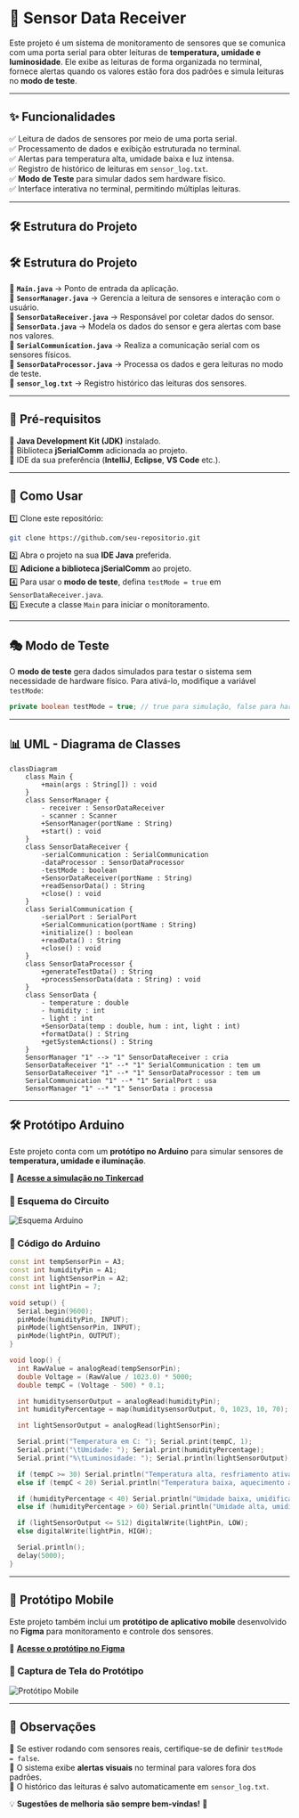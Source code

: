 # 📡 Sensor Data Receiver

Este projeto é um sistema de monitoramento de sensores que se comunica com uma porta serial para obter leituras de **temperatura, umidade e luminosidade**. Ele exibe as leituras de forma organizada no terminal, fornece alertas quando os valores estão fora dos padrões e simula leituras no **modo de teste**.

---

## ✨ Funcionalidades

✅ Leitura de dados de sensores por meio de uma porta serial.\
✅ Processamento de dados e exibição estruturada no terminal.\
✅ Alertas para temperatura alta, umidade baixa e luz intensa.\
✅ Registro de histórico de leituras em `sensor_log.txt`.\
✅ **Modo de Teste** para simular dados sem hardware físico.\
✅ Interface interativa no terminal, permitindo múltiplas leituras.

---

## 🛠 Estrutura do Projeto

## 🛠 Estrutura do Projeto

📂 **`Main.java`** → Ponto de entrada da aplicação.\
📂 **`SensorManager.java`** → Gerencia a leitura de sensores e interação com o usuário.\
📂 **`SensorDataReceiver.java`** → Responsável por coletar dados do sensor.\
📂 **`SensorData.java`** → Modela os dados do sensor e gera alertas com base nos valores.\
📂 **`SerialCommunication.java`** → Realiza a comunicação serial com os sensores físicos.\
📂 **`SensorDataProcessor.java`** → Processa os dados e gera leituras no modo de teste.\
📂 **`sensor_log.txt`** → Registro histórico das leituras dos sensores.

---

## 🔧 Pré-requisitos

📌 **Java Development Kit (JDK)** instalado.\
📌 Biblioteca **jSerialComm** adicionada ao projeto.\
📌 IDE da sua preferência (**IntelliJ**, **Eclipse**, **VS Code** etc.).

---

## 🚀 Como Usar

1️⃣ Clone este repositório:

```sh
git clone https://github.com/seu-repositorio.git
```

2️⃣ Abra o projeto na sua **IDE Java** preferida.\
3️⃣ **Adicione a biblioteca jSerialComm** ao projeto.\
4️⃣ Para usar o **modo de teste**, defina `testMode = true` em `SensorDataReceiver.java`.\
5️⃣ Execute a classe `Main` para iniciar o monitoramento.

---

## 🎭 Modo de Teste

O **modo de teste** gera dados simulados para testar o sistema sem necessidade de hardware físico. Para ativá-lo, modifique a variável `testMode`:

```java
private boolean testMode = true; // true para simulação, false para hardware físico
```

---

## 📊 UML - Diagrama de Classes

```mermaid
classDiagram
    class Main {
        +main(args : String[]) : void
    }
    class SensorManager {
        - receiver : SensorDataReceiver
        - scanner : Scanner
        +SensorManager(portName : String)
        +start() : void
    }
    class SensorDataReceiver {
        -serialCommunication : SerialCommunication
        -dataProcessor : SensorDataProcessor
        -testMode : boolean
        +SensorDataReceiver(portName : String)
        +readSensorData() : String
        +close() : void
    }
    class SerialCommunication {
        -serialPort : SerialPort
        +SerialCommunication(portName : String)
        +initialize() : boolean
        +readData() : String
        +close() : void
    }
    class SensorDataProcessor {
        +generateTestData() : String
        +processSensorData(data : String) : void
    }
    class SensorData {
        - temperature : double
        - humidity : int
        - light : int
        +SensorData(temp : double, hum : int, light : int)
        +formatData() : String
        +getSystemActions() : String
    }
    SensorManager "1" --> "1" SensorDataReceiver : cria
    SensorDataReceiver "1" --* "1" SerialCommunication : tem um
    SensorDataReceiver "1" --* "1" SensorDataProcessor : tem um
    SerialCommunication "1" --* "1" SerialPort : usa
    SensorManager "1" --* "1" SensorData : processa
```

---

## 🛠 Protótipo Arduino

Este projeto conta com um **protótipo no Arduino** para simular sensores de **temperatura, umidade e iluminação**.

🔗 [**Acesse a simulação no Tinkercad**](https://www.tinkercad.com/things/6uVQnDJF6tp/editel?sharecode=StbhpyHQ2qmJCWu9OA0liCQtoXbzjIlvm1-s5xy-HCU)

### 📸 Esquema do Circuito

![Esquema Arduino](images/arduino_circuit.png)
### 📜 Código do Arduino

```cpp
const int tempSensorPin = A3;
const int humidityPin = A1;
const int lightSensorPin = A2;
const int lightPin = 7;

void setup() {
  Serial.begin(9600);
  pinMode(humidityPin, INPUT);
  pinMode(lightSensorPin, INPUT);
  pinMode(lightPin, OUTPUT);
}

void loop() {
  int RawValue = analogRead(tempSensorPin);
  double Voltage = (RawValue / 1023.0) * 5000;
  double tempC = (Voltage - 500) * 0.1;

  int humiditysensorOutput = analogRead(humidityPin);
  int humidityPercentage = map(humiditysensorOutput, 0, 1023, 10, 70);

  int lightSensorOutput = analogRead(lightSensorPin);

  Serial.print("Temperatura em C: "); Serial.print(tempC, 1);
  Serial.print("\tUmidade: "); Serial.print(humidityPercentage);
  Serial.print("%\tLuminosidade: "); Serial.println(lightSensorOutput);

  if (tempC >= 30) Serial.println("Temperatura alta, resfriamento ativado.");
  else if (tempC < 20) Serial.println("Temperatura baixa, aquecimento ativado.");

  if (humidityPercentage < 40) Serial.println("Umidade baixa, umidificação ativada.");
  else if (humidityPercentage > 60) Serial.println("Umidade alta, umidificação desativada.");

  if (lightSensorOutput <= 512) digitalWrite(lightPin, LOW);
  else digitalWrite(lightPin, HIGH);

  Serial.println();
  delay(5000);
}
```

---

## 📱 Protótipo Mobile

Este projeto também inclui um **protótipo de aplicativo mobile** desenvolvido no **Figma** para monitoramento e controle dos sensores.

🔗 [**Acesse o protótipo no Figma**](https://www.figma.com/design/FcUjUmA3Yr3K1A1IGixOBM/Smart-Home---prototipo-PI?node-id=0-1&t=7nGNZpZq1SkoGvcp-1)

### 📸 Captura de Tela do Protótipo


![Protótipo Mobile](images/mobile_prototype.png)

---

## 📌 Observações

🔹 Se estiver rodando com sensores reais, certifique-se de definir `testMode = false`.\
🔹 O sistema exibe **alertas visuais** no terminal para valores fora dos padrões.\
🔹 O histórico das leituras é salvo automaticamente em `sensor_log.txt`.

💡 **Sugestões de melhoria são sempre bem-vindas!** 🚀

